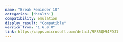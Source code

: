 ```yaml
---
name: "Break Reminder 10"
categories: ['health']
compatibility: emulation
display_result: "Compatible"
version_from: "1.6.0.0"
link: https://apps.microsoft.com/detail/9P85QH94PDJ1
---
```

